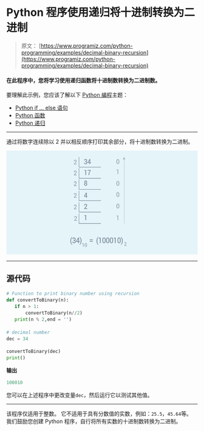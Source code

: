 # Python 程序使用递归将十进制转换为二进制

> 原文： [https://www.programiz.com/python-programming/examples/decimal-binary-recursion](https://www.programiz.com/python-programming/examples/decimal-binary-recursion)

#### 在此程序中，您将学习使用递归函数将十进制数转换为二进制数。

要理解此示例，您应该了解以下 [Python 编程](/python-programming "Python tutorial")主题：

*   [Python if ... else 语句](/python-programming/if-elif-else)
*   [Python 函数](/python-programming/function)
*   [Python 递归](/python-programming/recursion)

* * *

通过将数字连续除以 2 并以相反顺序打印其余部分，将十进制数转换为二进制。

![How to convert decimal to binary?](img/02151b469cd8884312168919e876ff9b.png "Convert Binary to Decimal")

* * *

## 源代码

```py
# Function to print binary number using recursion
def convertToBinary(n):
   if n > 1:
       convertToBinary(n//2)
   print(n % 2,end = '')

# decimal number
dec = 34

convertToBinary(dec)
print() 
```

**输出**

```py
100010 
```

您可以在上述程序中更改变量`dec`，然后运行它以测试其他值。

* * *

该程序仅适用于整数。 它不适用于具有分数值的实数，例如：`25.5`，`45.64`等。 我们鼓励您创建 Python 程序，自行将所有实数的十进制数转换为二进制。